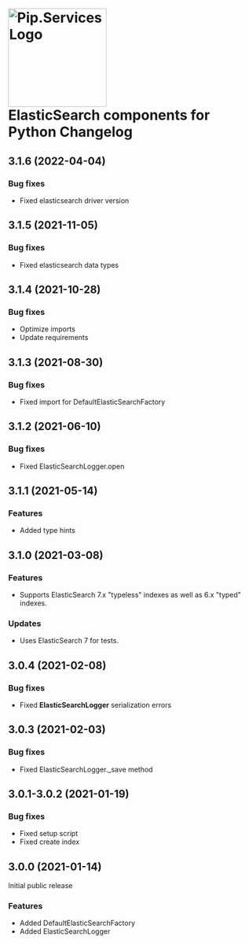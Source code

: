 # <img src="https://uploads-ssl.webflow.com/5ea5d3315186cf5ec60c3ee4/5edf1c94ce4c859f2b188094_logo.svg" alt="Pip.Services Logo" width="200"> <br/> ElasticSearch components for Python Changelog

## <a name="3.1.6"></a> 3.1.6 (2022-04-04)

### Bug fixes
* Fixed elasticsearch driver version

## <a name="3.1.5"></a> 3.1.5 (2021-11-05)

### Bug fixes
* Fixed elasticsearch data types

## <a name="3.1.4"></a> 3.1.4 (2021-10-28)

### Bug fixes
* Optimize imports
* Update requirements

## <a name="3.1.3"></a> 3.1.3 (2021-08-30)

### Bug fixes
* Fixed import for DefaultElasticSearchFactory

## <a name="3.1.2"></a> 3.1.2 (2021-06-10)

### Bug fixes
* Fixed ElasticSearchLogger.open

## <a name="3.1.1"></a> 3.1.1 (2021-05-14)

### Features
* Added type hints

## <a name="3.1.0"></a> 3.1.0 (2021-03-08) 

### Features
* Supports ElasticSearch 7.x "typeless" indexes as well as 6.x "typed" indexes.

### Updates
* Uses ElasticSearch 7 for tests.


## <a name="3.0.4"></a> 3.0.4 (2021-02-08) 

### Bug fixes
* Fixed **ElasticSearchLogger** serialization errors

## <a name="3.0.3"></a> 3.0.3 (2021-02-03) 

### Bug fixes
* Fixed ElasticSearchLogger._save method

## <a name="3.0.1-3.0.2"></a> 3.0.1-3.0.2 (2021-01-19) 

### Bug fixes
* Fixed setup script
* Fixed create index

## <a name="3.0.0"></a> 3.0.0 (2021-01-14) 

Initial public release

### Features
* Added DefaultElasticSearchFactory
* Added ElasticSearchLogger